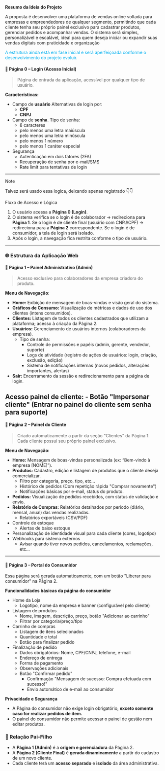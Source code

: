 

**Resumo da Ideia do Projeto**  

A proposta é desenvolver uma plataforma de vendas online voltada para empresas e empreendedores de qualquer segmento, permitindo que cada cliente tenha seu próprio painel exclusivo para cadastrar produtos, gerenciar pedidos e acompanhar vendas. O sistema será simples, personalizável e escalável, ideal para quem deseja iniciar ou expandir suas vendas digitais com praticidade e organização

<font color="#00b0f0">A estrutura ainda está em fase inicial e será aperfeiçoada conforme o desenvolvimento do projeto evoluir.</font>

#### **🔹 Página 0 – Login (Acesso Inicial)**

> Página de entrada da aplicação, acessível por qualquer tipo de usuário.

**Características:**

- Campo de **usuário**
     Alternativas de login por:
     - **CPF**
     - **CNPJ**
- Campo de **senha**.
     Tipo de senha:
    -  8 caracteres
    -  pelo menos uma letra maiúscula
    -  pelo menos uma letra minúscula
    -  pelo menos 1 número
    -  pelo menos 1 caráter especial
- Segurança
    - Autenticação em dois fatores (2FA)
    - Recuperação de senha por e-mail/SMS
    - Rate limit para tentativas de login
---

> [!note]
> Talvez será usado essa logica, deixando apenas registrado 👇👇
> 
> Fluxo de Acesso e Lógica
> 1. O usuário acessa a **Página 0 (Login)**.
> 2. O sistema verifica se o login é de colaborador → redireciona para **Página 1**. Se o login é de cliente final (usuário com CNPJ/CPF) → redireciona para a **Página 2** correspondente. Se o login é de consumidor, a tela de login será isolado.
> 3. Após o login, a navegação fica restrita conforme o tipo de usuário. 

---
### 🌐 Estrutura da Aplicação Web

#### **🔹 Página 1 – Painel Administrativo (Admin)**

> Acesso exclusivo para colaboradores da empresa criadora do produto.

**Menu de Navegação:**

- **Home:** Exibição de mensagem de boas-vindas e visão geral do sistema.
- **Gráficos de Consumo:** Visualização de métricas e dados de uso dos clientes (intens consumidos).
- **Clientes:** Listagem de todos os clientes cadastrados que utilizam a plataforma; acesso à criação da Página 2.
- **Usuários:** Gerenciamento de usuários internos (colaboradores da empresa).
     - Tipo de senha:
        -  Controle de permissões e papéis (admin, gerente, vendedor, suporte)
        - Logs de atividade (registro de ações de usuários: login, criação, exclusão, edição)
        - Sistema de notificações internas (novos pedidos, alterações importantes, alertas)
- **Sair:** Encerramento da sessão e redirecionamento para a página de login.

Acesso painel de cliente:
     - Botão "Impersonar cliente" (Entrar no painel do cliente sem senha para suporte)
---
#### **🔸 Página 2 – Painel do Cliente**

> Criado automaticamente a partir da seção "Clientes" da Página 1. Cada cliente possui seu próprio painel exclusivo.

**Menu de Navegação:**

- **Home:** Mensagem de boas-vindas personalizada (ex: “Bem-vindo à empresa [NOME]”).
- **Produtos:** Cadastro, edição e listagem de produtos que o cliente deseja comercializar.
     - Filtro por categoria, preço, tipo, etc...
     - Histórico de pedidos (Com repetição rápida "Comprar novamente")
     - Notificações básicas por e-mail, status do produto.
- **Pedidos:** Visualização de pedidos recebidos, com status de validação e envio.
- **Relatório de Compras:** Relatórios detalhados por período (diário, mensal, anual) das vendas realizadas.
     - Relatórios exportáveis (CSV/PDF)
- Controle de estoque
     - Alertas de baixo estoque
- Personalização de identidade visual para cada cliente (cores, logotipo)
- Webhooks para sistema externos
     - Avisar quando tiver novos pedidos, cancelamentos, reclamações, etc...
---


#### **🛒 Página 3 – Portal do Consumidor**


Essa página será gerada automaticamente, com um botão "Liberar para consumidor" na Página 2.


**Funcionalidades básicas da página do consumidor**

- Home da Loja
     - Logotipo, nome da empresa e banner (configurável pelo cliente)
 - Listagem de produtos
     - Nome, imagem, descrição, preço, botão "Adicionar ao carrinho"
     - Filtrar por categoria/preço/tipo 
 - Carrinho de compras
    - Listagem de itens selecionados
    - Quantidade e total
    - Botão para finalizar pedido
- Finalização de pedido
     - Dados obrigatórios: Nome, CPF/CNPJ, telefone, e-mail
     - Endereço de entrega
     - Forma de pagamento
     - Observações adicionais
     - Botão "Confirmar pedido"
         - Confirmação "Mensagem de sucesso:  Compra efetuada com sucesso!"
         - Envio automático de e-mail ao consumidor

**Privacidade e Segurança** 

 - A Página do consumidor não exige login obrigatório, **exceto somente caso for realizar pedidos de item.**
 - O painel do consumidor não permite acessar o painel de gestão nem editar produtos.


### 🧩 Relação Pai-Filho

- A **Página 1 (Admin)** é a **origem e gerenciadora** da Página 2.
- A **Página 2 (Cliente Final)** é **gerada dinamicamente** a partir do cadastro de um novo cliente.
- Cada cliente terá um **acesso separado** e **isolado** da área administrativa.

